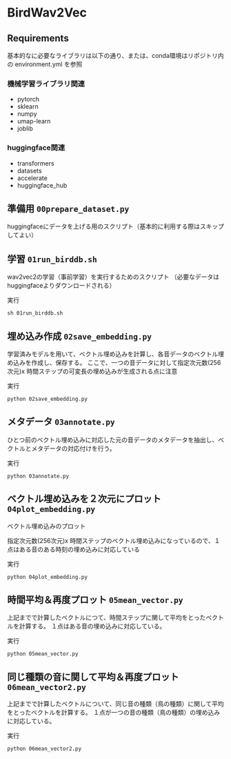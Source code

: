 # BirdWav2Vec

## Requirements
基本的なに必要なライブラリは以下の通り、または、conda環境はリポジトリ内の environment.yml を参照

### 機械学習ライブラリ関連
- pytorch
- sklearn
- numpy
- umap-learn
- joblib

### huggingface関連
- transformers
- datasets
- accelerate
- huggingface_hub

## 準備用 `00prepare_dataset.py`
huggingfaceにデータを上げる用のスクリプト（基本的に利用する際はスキップしてよい）

## 学習 `01run_birddb.sh`
wav2vec2の学習（事前学習）を実行するためのスクリプト
（必要なデータはhuggingfaceよりダウンロードされる）

実行
```
sh 01run_birddb.sh
```
## 埋め込み作成 `02save_embedding.py`
学習済みモデルを用いて、ベクトル埋め込みを計算し、各音データのベクトル埋め込みを作成し、保存する。
ここで、一つの音データに対して指定次元数(256次元)x 時間ステップの可変長の埋め込みが生成される点に注意

実行
```
python 02save_embedding.py
```

## メタデータ `03annotate.py`
ひとつ前のベクトル埋め込みに対応した元の音データのメタデータを抽出し、ベクトルとメタデータの対応付けを行う。

実行
```
python 03annotate.py
```

## ベクトル埋め込みを２次元にプロット `04plot_embedding.py`
ベクトル埋め込みのプロット

指定次元数(256次元)x 時間ステップのベクトル埋め込みになっているので、１点はある音のある時刻の埋め込みに対応している

実行
```
python 04plot_embedding.py
```

## 時間平均＆再度プロット `05mean_vector.py`
上記までで計算したベクトルにつて、時間ステップに関して平均をとったベクトルを計算する。
１点はある音の埋め込みに対応している。

実行
```
python 05mean_vector.py
```

## 同じ種類の音に関して平均＆再度プロット `06mean_vector2.py`
上記までで計算したベクトルについて、同じ音の種類（鳥の種類）に関して平均をとったベクトルを計算する。
１点が一つの音の種類（鳥の種類）の埋め込みに対応している。

実行
```
python 06mean_vector2.py
```
 
